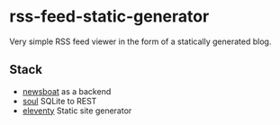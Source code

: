 # rss-feed-static-generator

Very simple RSS feed viewer in the form of a statically generated blog.

## Stack

- [newsboat](https://newsboat.org/index.html) as a backend
- [soul](https://github.com/thevahidal/soul) SQLite to REST
- [eleventy](https://github.com/11ty/eleventy) Static site generator
